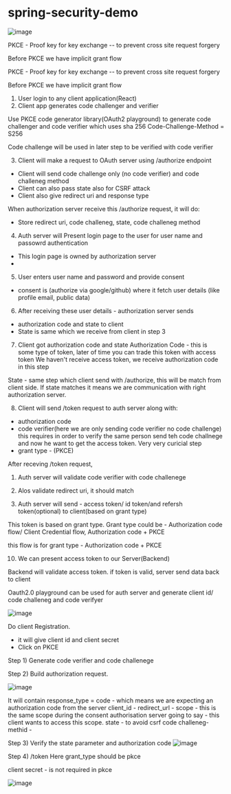 # spring-security-demo




![image](https://github.com/user-attachments/assets/a76624cf-e177-4e1b-9f36-6773834b1945)

PKCE - Proof key for key exchange
 -- to prevent cross site request forgery


Before PKCE we have implicit grant flow


PKCE - Proof key for key exchange
 -- to prevent cross site request forgery


Before PKCE we have implicit grant flow


1) User login to any client application(React)
2) Client app generates code challenger and verifier

Use PKCE code generator library(OAuth2 playground) to generate code challenger and code verifier which uses sha 256
Code-Challenge-Method = S256

Code challenge will be used in later step to be verified with code verifier

3) Client will make a request to OAuth server using /authorize endpoint
- Client will send code challenge only (no code verifier) and code challeneg method
- Client can also pass state also for CSRF attack
- Client also give redirect uri and response type

When authorization server receive this /authorize request, it will do:

- Store redirect uri, code challeneg, state, code challeneg method

4) Auth server will Present login page to the user for user name and passowrd authentication
- This login page is owned by authorization server
-

5) User enters user name and password and provide consent
- consent is (authorize via google/github) where it fetch user details (like profile email, public data)

6) After receiving these user details - authorization server sends 
- authorization code and state to client
- State is same which we receive from client in step 3


7) Client got authorization code and state
Authorization Code - this is some type of token, later of time you can trade this token with access token
We haven't receive access token, we receive authorization code in this step

State - same step which client send with /authorize, this will be match from client side. If state matches
it means we are communication with right authorization server.

8) Client will send /token request to auth server along with:
- authorization code
- code verifier(here we are only sending code verifier no code challenge)
this requires in order to verify the same person send teh code challnege and now he want to get the access token. Very very curicial step
- grant type - (PKCE)

After receving /token request, 
1) Auth server will validate code verifier with code challenege
2) Alos validate redirect uri, it should match

9) Auth server will send - access token/ id token/and refersh token(optional) to client(based on grant type)

This token is based on grant type.
Grant type could be - Authorization code flow/ Client Credential flow,  Authorization code + PKCE

this flow is for grant type - Authorization code + PKCE


10) We can present access token to our Server(Backend)

Backend will validate access token. if token is valid, server send data back to client


Oauth2.0 playground can be used for auth server and generate client id/ code challeneg and code verifyer


![image](https://github.com/user-attachments/assets/fb530327-64e7-4dc3-97da-b7b936ae7d2a)

Do client Registration.
- it will give client id and client secret
- Click on PKCE

Step 1) Generate code verifier and code challenege

Step 2) Build authorization request.

![image](https://github.com/user-attachments/assets/01bfb2ef-24ec-41f9-8b8a-e76f3e2bcedd)

It will contain 
response_type = code - which means we are expecting an authorization code from the server
client_id - 
redirect_url - 
scope -  this is the same scope during the consent authorisation server going to say - this client wants to access this scope. 
state - to avoid csrf 
code challeneg-
methid - 

Step 3) Verify the state parameter and authorization code
![image](https://github.com/user-attachments/assets/2a295ad1-70f4-4cda-a6fa-20c54353afb6)

Step 4) /token
Here grant_type should be pkce

client secret - is not required in pkce

![image](https://github.com/user-attachments/assets/ead1a7dc-9eac-49de-ae33-ff49a1484aad)


  


